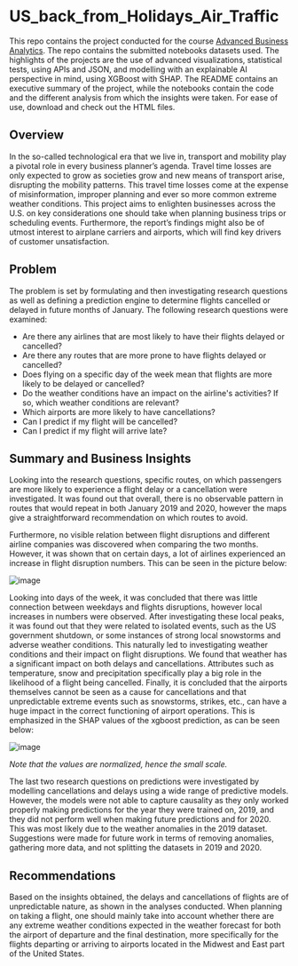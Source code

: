 # US_back_from_Holidays_Air_Traffic

This repo contains the project conducted for the course [Advanced Business Analytics](https://kurser.dtu.dk/course/2021-2022/42578?menulanguage=en). The repo contains the submitted notebooks datasets used. The highlights of the projects are the use of advanced visualizations, statistical tests, using APIs and JSON, and modelling with an explainable AI perspective in mind, using XGBoost with SHAP. The README contains an executive summary of the project, while the notebooks contain the code and the different analysis from which the insights were taken. For ease of use, download and check out the HTML files.


## Overview

In the so-called technological era that we live in, transport and mobility play a pivotal role in every business planner’s agenda. Travel time losses are only expected to grow as societies grow and new means of transport arise, disrupting the mobility patterns. This travel time losses come at the expense of misinformation, improper planning and ever so more common extreme weather conditions. This project aims to enlighten businesses across the U.S. on key considerations one should take when planning business trips or scheduling events. Furthermore, the report’s findings might also be of utmost interest to airplane carriers and airports, which will find key drivers of customer unsatisfaction.

## Problem
The problem is set by formulating and then investigating research questions as well as defining a prediction engine to determine flights cancelled or delayed in future months of January. The following research questions were examined:

-	Are there any airlines that are most likely to have their flights delayed or cancelled?
-	Are there any routes that are more prone to have flights delayed or cancelled?
-	Does flying on a specific day of the week mean that flights are more likely to be delayed or cancelled?
-	Do the weather conditions have an impact on the airline's activities? If so, which weather conditions are relevant?
-	Which airports are more likely to have cancellations?
-	Can I predict if my flight will be cancelled?
-	Can I predict if my flight will arrive late?

## Summary and Business Insights
Looking into the research questions, specific routes, on which passengers are more likely to experience a flight delay or a cancellation were investigated. It was found out that overall, there is no observable pattern in routes that would repeat in both January 2019 and 2020, however the maps give a straightforward recommendation on which routes to avoid.

Furthermore, no visible relation between flight disruptions and different airline companies was discovered when comparing the two months. However, it was shown that on certain days, a lot of airlines experienced an increase in flight disruption numbers. This can be seen in the picture below:

![image](https://user-images.githubusercontent.com/72278168/166742808-ef747d5d-a505-4f6f-a08c-ac9ea8b09bfa.png)

Looking into days of the week, it was concluded that there was little connection between weekdays and flights disruptions, however local increases in numbers were observed. After investigating these local peaks, it was found out that they were related to isolated events, such as the US government shutdown, or some instances of strong local snowstorms and adverse weather conditions. This naturally led to investigating weather conditions and their impact on flight disruptions. We found that weather has a significant impact on both delays and cancellations. Attributes such as temperature, snow and precipitation specifically play a big role in the likelihood of a flight being cancelled.  Finally, it is concluded that the airports themselves cannot be seen as a cause for cancellations and that unpredictable extreme events such as snowstorms, strikes, etc., can have a huge impact in the correct functioning of airport operations. This is emphasized in the SHAP values of the xgboost prediction, as can be seen below:

![image](https://user-images.githubusercontent.com/72278168/166743363-30e75f59-ff2a-4c83-a1be-86e46ab8bd78.png)

_Note that the values are normalized, hence the small scale._


The last two research questions on predictions were investigated by modelling cancellations and delays using a wide range of predictive models. However, the models were not able to capture causality as they only worked properly making predictions for the year they were trained on, 2019, and they did not perform well when making future predictions and for 2020. This was most likely due to the weather anomalies in the 2019 dataset. Suggestions were made for future work in terms of removing anomalies, gathering more data, and not splitting the datasets in 2019 and 2020.

## Recommendations
Based on the insights obtained, the delays and cancellations of flights are of unpredictable nature, as shown in the analyses conducted. When planning on taking a flight, one should mainly take into account whether there are any extreme weather conditions expected in the weather forecast for both the airport of departure and the final destination, more specifically for the flights departing or arriving to airports located in the Midwest and East part of the United States.
